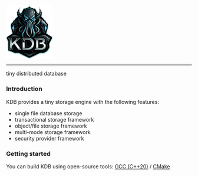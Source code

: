 <p align="left">
    <img alt="KDB kraken logo" src="kdb.png" width="25%" />
</p>

---
tiny distributed database

### Introduction
KDB provides a tiny storage engine with the following features:
- single file database storage
- transactional storage framework
- object/file storage framework
- multi-mode storage framework
- security provider framework

### Getting started
You can build KDB using open-source tools: [GCC (C++20)](https://gcc.gnu.org/) / [CMake](https://gitlab.kitware.com/cmake/cmake)

